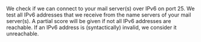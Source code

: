 We check if we can connect to your mail server(s) over IPv6 on port 25. We test all IPv6 addresses that we receive from the name servers of your mail server(s). A partial score will be given if not all IPv6 addresses are reachable. If an IPv6 address is (syntactically) invalid, we consider it unreachable.
